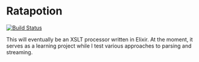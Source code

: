Ratapotion
==========

[![Build Status](https://travis-ci.org/jbowtie/ratapotion.svg)](https://travis-ci.org/jbowtie/ratapotion)

This will eventually be an XSLT processor written in Elixir. At the moment, it serves as a learning project while I test various approaches to parsing and streaming.
